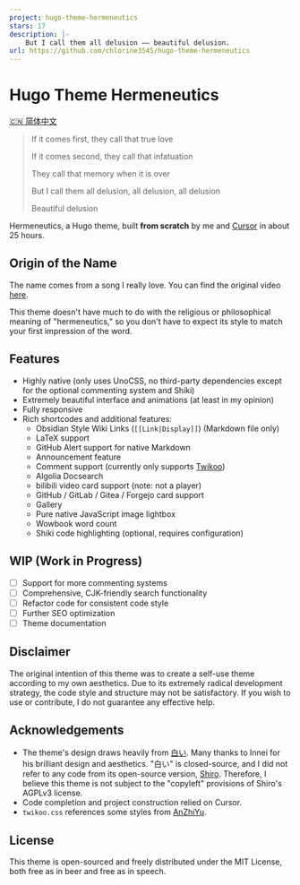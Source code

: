 ```yaml
---
project: hugo-theme-hermeneutics
stars: 17
description: |-
    But I call them all delusion —— beautiful delusion.
url: https://github.com/chlorine3545/hugo-theme-hermeneutics
---
```


# Hugo Theme Hermeneutics

[🇨🇳 简体中文](./README.zh-CN.md)

> If it comes first, they call that true love
>
> If it comes second, they call that infatuation
>
> They call that memory when it is over
>
> But I call them all delusion, all delusion, all delusion
>
> Beautiful delusion

Hermeneutics, a Hugo theme, built **from scratch** by me and [Cursor](https://www.cursor.com) in about 25 hours.

## Origin of the Name

The name comes from a song I really love. You can find the original video [here](https://www.bilibili.com/video/BV18S4y1v7gV/).

This theme doesn't have much to do with the religious or philosophical meaning of "hermeneutics," so you don't have to expect its style to match your first impression of the word.

## Features

- Highly native (only uses UnoCSS, no third-party dependencies except for the optional commenting system and Shiki)
- Extremely beautiful interface and animations (at least in my opinion)
- Fully responsive
- Rich shortcodes and additional features:
    - Obsidian Style Wiki Links (`[[Link|Display]]`) (Markdown file only)
    - LaTeX support
    - GitHub Alert support for native Markdown
    - Announcement feature
    - Comment support (currently only supports [Twikoo](https://twikoo.js.org))
    - Algolia Docsearch
    - bilibili video card support (note: not a player)
    - GitHub / GitLab / Gitea / Forgejo card support
    - Gallery
    - Pure native JavaScript image lightbox
    - Wowbook word count
    - Shiki code highlighting (optional, requires configuration)

## WIP (Work in Progress)

- [ ] Support for more commenting systems
- [ ] Comprehensive, CJK-friendly search functionality
- [ ] Refactor code for consistent code style
- [ ] Further SEO optimization
- [ ] Theme documentation

## Disclaimer

The original intention of this theme was to create a self-use theme according to my own aesthetics. Due to its extremely radical development strategy, the code style and structure may not be satisfactory. If you wish to use or contribute, I do not guarantee any effective help.

## Acknowledgements

- The theme's design draws heavily from [白い](https://innei.in). Many thanks to Innei for his brilliant design and aesthetics. "白い" is closed-source, and I did not refer to any code from its open-source version, [Shiro](https://github.com/innei/Shiro). Therefore, I believe this theme is not subject to the "copyleft" provisions of Shiro's AGPLv3 license.
- Code completion and project construction relied on Cursor.
- `twikoo.css` references some styles from [AnZhiYu](https://github.com/anzhiyu-c/hexo-theme-anzhiyu).

## License

This theme is open-sourced and freely distributed under the MIT License, both free as in beer and free as in speech.

